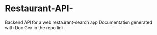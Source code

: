 # Restaurant-API-
Backend API for a web restaurant-search app
Documentation generated with Doc Gen in the repo link 
